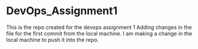 # DevOps_Assignment1
This is the repo created for the devops assignment 1
Adding changes in the file for the first commit from the local machine.
I am making a change in the local machine to push it into the repo.

